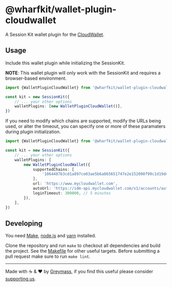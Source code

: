 # @wharfkit/wallet-plugin-cloudwallet

A Session Kit wallet plugin for the [CloudWallet](https://mycloudwallet.com).

## Usage

Include this wallet plugin while initializing the SessionKit.

**NOTE**: This wallet plugin will only work with the SessionKit and requires a browser-based environment.

```ts
import {WalletPluginCloudWallet} from '@wharfkit/wallet-plugin-cloudwallet'

const kit = new SessionKit({
    // ... your other options
    walletPlugins: [new WalletPluginCloudWallet()],
})
```

If you need to modify which chains are supported, modify the URLs being used, or alter the timeout, you can specify one or more of these paramaters during plugin initialization.

```ts
import {WalletPluginCloudWallet} from '@wharfkit/wallet-plugin-cloudwallet'

const kit = new SessionKit({
    // ... your other options
    walletPlugins: [
        new WalletPluginCloudWallet({
            supportedChains: [
                '1064487b3cd1a897ce03ae5b6a865651747e2e152090f99c1d19d44e01aea5a4', // WAX (Mainnet)
            ],
            url: 'https://www.mycloudwallet.com',
            autoUrl: 'https://idm-api.mycloudwallet.com/v1/accounts/auto-accept',
            loginTimeout: 300000, // 5 minutes
        }),
    ],
})
```

## Developing

You need [Make](https://www.gnu.org/software/make/), [node.js](https://nodejs.org/en/) and [yarn](https://classic.yarnpkg.com/en/docs/install) installed.

Clone the repository and run `make` to checkout all dependencies and build the project. See the [Makefile](./Makefile) for other useful targets. Before submitting a pull request make sure to run `make lint`.

---

Made with ☕️ & ❤️ by [Greymass](https://greymass.com), if you find this useful please consider [supporting us](https://greymass.com/support-us).
